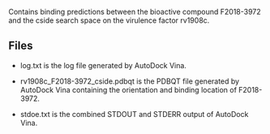 Contains binding predictions between the bioactive compound F2018-3972 and the cside search space on the virulence factor rv1908c.

## Files

- log.txt is the log file generated by AutoDock Vina.

- rv1908c_F2018-3972_cside.pdbqt is the PDBQT file generated by AutoDock Vina containing the orientation and binding location of F2018-3972.

- stdoe.txt is the combined STDOUT and STDERR output of AutoDock Vina.

